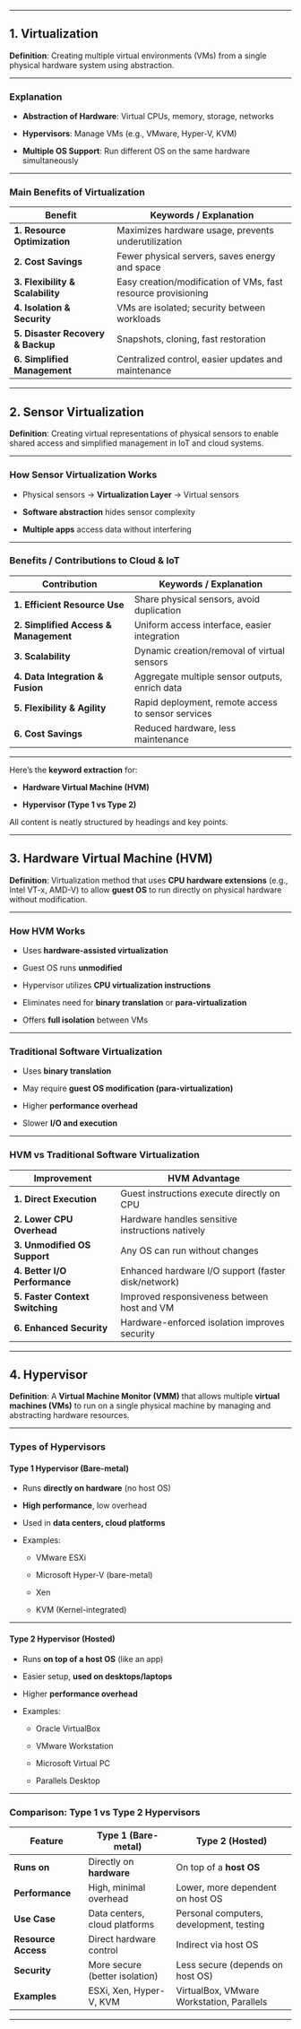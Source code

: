 
---

## **1. Virtualization**

**Definition**: Creating multiple virtual environments (VMs) from a single physical hardware system using abstraction.

---

### **Explanation**

- **Abstraction of Hardware**: Virtual CPUs, memory, storage, networks
    
- **Hypervisors**: Manage VMs (e.g., VMware, Hyper-V, KVM)
    
- **Multiple OS Support**: Run different OS on the same hardware simultaneously
    

---

### **Main Benefits of Virtualization**

| **Benefit**                       | **Keywords / Explanation**                                    |
| --------------------------------- | ------------------------------------------------------------- |
| **1. Resource Optimization**      | Maximizes hardware usage, prevents underutilization           |
| **2. Cost Savings**               | Fewer physical servers, saves energy and space                |
| **3. Flexibility & Scalability**  | Easy creation/modification of VMs, fast resource provisioning |
| **4. Isolation & Security**       | VMs are isolated; security between workloads                  |
| **5. Disaster Recovery & Backup** | Snapshots, cloning, fast restoration                          |
| **6. Simplified Management**      | Centralized control, easier updates and maintenance           |

---

## **2. Sensor Virtualization**

**Definition**: Creating virtual representations of physical sensors to enable shared access and simplified management in IoT and cloud systems.

---

### **How Sensor Virtualization Works**

- Physical sensors → **Virtualization Layer** → Virtual sensors
    
- **Software abstraction** hides sensor complexity
    
- **Multiple apps** access data without interfering
    

---

### **Benefits / Contributions to Cloud & IoT**

| **Contribution**                      | **Keywords / Explanation**                         |
| ------------------------------------- | -------------------------------------------------- |
| **1. Efficient Resource Use**         | Share physical sensors, avoid duplication          |
| **2. Simplified Access & Management** | Uniform access interface, easier integration       |
| **3. Scalability**                    | Dynamic creation/removal of virtual sensors        |
| **4. Data Integration & Fusion**      | Aggregate multiple sensor outputs, enrich data     |
| **5. Flexibility & Agility**          | Rapid deployment, remote access to sensor services |
| **6. Cost Savings**                   | Reduced hardware, less maintenance                 |

---
Here’s the **keyword extraction** for:

- **Hardware Virtual Machine (HVM)**
    
- **Hypervisor (Type 1 vs Type 2)**
    

All content is neatly structured by headings and key points.

---

## **3. Hardware Virtual Machine (HVM)**

**Definition**: Virtualization method that uses **CPU hardware extensions** (e.g., Intel VT-x, AMD-V) to allow **guest OS** to run directly on physical hardware without modification.

---

### **How HVM Works**

- Uses **hardware-assisted virtualization**
    
- Guest OS runs **unmodified**
    
- Hypervisor utilizes **CPU virtualization instructions**
    
- Eliminates need for **binary translation** or **para-virtualization**
    
- Offers **full isolation** between VMs
    

---

### **Traditional Software Virtualization**

- Uses **binary translation**
    
- May require **guest OS modification (para-virtualization)**
    
- Higher **performance overhead**
    
- Slower **I/O and execution**
    

---

### **HVM vs Traditional Software Virtualization**

| **Improvement**                 | **HVM Advantage**                                   |
| ------------------------------- | --------------------------------------------------- |
| **1. Direct Execution**         | Guest instructions execute directly on CPU          |
| **2. Lower CPU Overhead**       | Hardware handles sensitive instructions natively    |
| **3. Unmodified OS Support**    | Any OS can run without changes                      |
| **4. Better I/O Performance**   | Enhanced hardware I/O support (faster disk/network) |
| **5. Faster Context Switching** | Improved responsiveness between host and VM         |
| **6. Enhanced Security**        | Hardware-enforced isolation improves security       |

---

## **4. Hypervisor**

**Definition**: A **Virtual Machine Monitor (VMM)** that allows multiple **virtual machines (VMs)** to run on a single physical machine by managing and abstracting hardware resources.

---

### **Types of Hypervisors**

#### **Type 1 Hypervisor (Bare-metal)**

- Runs **directly on hardware** (no host OS)
    
- **High performance**, low overhead
    
- Used in **data centers, cloud platforms**
    
- Examples:
    
    - VMware ESXi
        
    - Microsoft Hyper-V (bare-metal)
        
    - Xen
        
    - KVM (Kernel-integrated)
        

---

#### **Type 2 Hypervisor (Hosted)**

- Runs **on top of a host OS** (like an app)
    
- Easier setup, **used on desktops/laptops**
    
- Higher **performance overhead**
    
- Examples:
    
    - Oracle VirtualBox
        
    - VMware Workstation
        
    - Microsoft Virtual PC
        
    - Parallels Desktop
        

---

### **Comparison: Type 1 vs Type 2 Hypervisors**

| **Feature**         | **Type 1 (Bare-metal)**        | **Type 2 (Hosted)**                       |
| ------------------- | ------------------------------ | ----------------------------------------- |
| **Runs on**         | Directly on **hardware**       | On top of a **host OS**                   |
| **Performance**     | High, minimal overhead         | Lower, more dependent on host OS          |
| **Use Case**        | Data centers, cloud platforms  | Personal computers, development, testing  |
| **Resource Access** | Direct hardware control        | Indirect via host OS                      |
| **Security**        | More secure (better isolation) | Less secure (depends on host OS)          |
| **Examples**        | ESXi, Xen, Hyper-V, KVM        | VirtualBox, VMware Workstation, Parallels |

---

